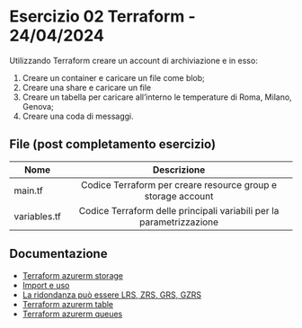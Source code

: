# Esercizio 02 Terraform - 24/04/2024

Utilizzando Terraform creare un account di archiviazione e in esso:
1.	Creare un container e caricare un file come blob;
2.	Creare una share e caricare un file
3.	Creare un tabella per caricare all’interno le temperature di Roma, Milano, Genova;
4.	Creare una coda di messaggi.

## File (post completamento esercizio)

| Nome | Descrizione|
|-------------------|:---------------------------------------------------:|
| main.tf      | Codice Terraform per creare resource group e storage account|
| variables.tf      | Codice Terraform delle principali variabili per la parametrizzazione|


## Documentazione

- [Terraform azurerm storage](https://registry.terraform.io/providers/hashicorp/azurerm/latest/docs/resources/storage_account)
- [Import e uso](https://developer.hashicorp.com/terraform/cli/import/usage)
- [La ridondanza può essere LRS, ZRS, GRS, GZRS](https://learn.microsoft.com/en-us/azure/storage/common/storage-redundancy)
- [Terraform azurerm table](https://registry.terraform.io/providers/hashicorp/azurerm/latest/docs/resources/storage_table_entity)
- [Terraform azurerm queues](https://registry.terraform.io/providers/hashicorp/azurerm/latest/docs/resources/storage_queue)
